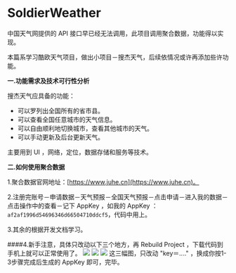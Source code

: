 # SoldierWeather
中国天气网提供的 API 接口早已经无法调用，此项目调用聚合数据，功能得以实现。

本篇系学习酷欧天气项目，做出小项目－搜杰天气，后续依情况或许再添加些许功能。

**一.功能需求及技术可行性分析**

搜杰天气应具备的功能：

* 可以罗列出全国所有的省市县。
* 可以查看全国任意城市的天气信息。
* 可以自由顺利地切换城市，查看其他城市的天气。
* 可以手动更新及后台更新天气。 

主要用到 UI ，网络，定位，数据存储和服务等技术。

**二.如何使用聚合数据**

1.聚合数据官网地址：[https://www.juhe.cn](https://www.juhe.cn)。

2.注册完账号－申请数据－天气预报－全国天气预报－点击申请－进入我的数据－点击操作中的查看－记下 AppKey ，如我的 AppKey ：`af2af1996d54696346d66504710ddcf5`，代码中用上。

3.其余的根据开发文档学习。

####4.新手注意，具体只改动以下三个地方，再 Rebuild Project ，下载代码到手机上就可以正常使用了。
![](http://images2015.cnblogs.com/blog/839964/201602/839964-20160223231613130-745688000.png)
![](http://images2015.cnblogs.com/blog/839964/201602/839964-20160223231638115-629996875.png)
![](http://images2015.cnblogs.com/blog/839964/201602/839964-20160223231654161-1061930232.png)
这三幅图，只改动 "key＝...." ，换成你按1-3步骤完成后生成的 AppKey 即可，完毕。

